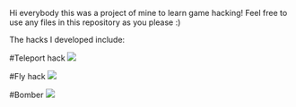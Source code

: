 Hi everybody this was a project of mine to learn game hacking! Feel free to use any files in this repository as you please :)

The hacks I developed include:

#Teleport hack
![](https://github.com/diommsantos/supertuxhacks/blob/main/teleport.gif)

#Fly hack
![](https://github.com/diommsantos/supertuxhacks/blob/main/fly.gif)

#Bomber
![](https://github.com/diommsantos/supertuxhacks/blob/main/freedom.gif)
